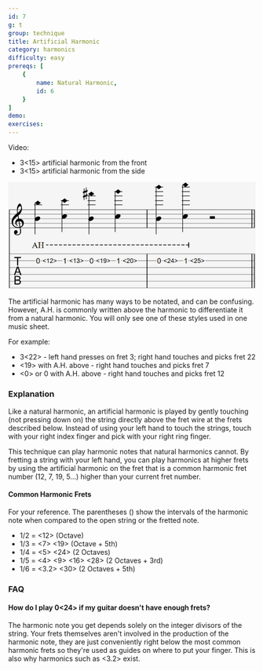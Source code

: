 ```yaml
---
id: 7
g: t
group: technique
title: Artificial Harmonic
category: harmonics
difficulty: easy
prereqs: [
    {
        name: Natural Harmonic,
        id: 6
    }
]
demo: 
exercises:
---
```


Video:
- 3<15> artificial harmonic from the front
- 3<15> artificial harmonic from the side

<div class="tabImg">
  <img src="artificial-harmonic.jpg" />
</div>

The artificial harmonic has many ways to be notated, and can be confusing. However, A.H. is commonly written above the harmonic to differentiate it from a natural harmonic. You will only see one of these styles used in one music sheet.

For example:

- 3<22> - left hand presses on fret 3; right hand touches and picks fret 22
- <19> with A.H. above - right hand touches and picks fret 7
- <0> or 0 with A.H. above - right hand touches and picks fret 12

### Explanation

Like a natural harmonic, an artificial harmonic is played by gently touching (not pressing down on) the string directly above the <span class="tt" data-tip="the metal strips on your fretboard">fret wire</span> at the frets described below. Instead of using your left hand to touch the strings, touch with your right index finger and pick with your right ring finger.

This technique can play harmonic notes that natural harmonics cannot. By fretting a string with your left hand, you can play harmonics at higher frets by using the artificial harmonic on the fret that is a common harmonic fret number (12, 7, 19, 5...) higher than your current fret number.

#### Common Harmonic Frets

For your reference. The parentheses () show the intervals of the harmonic note when compared to the open string or the fretted note.

- 1/2 = <12> (Octave)
- 1/3 = <7> <19> (Octave + 5th)
- 1/4 = <5> <24> (2 Octaves)
- 1/5 = <4> <9> <16> <28> (2 Octaves + 3rd)
- 1/6 = <3.2> <30> (2 Octaves + 5th)

### FAQ

#### How do I play 0<24> if my guitar doesn't have enough frets?

The harmonic note you get depends solely on the integer divisors of the string. Your frets themselves aren't involved in the production of the harmonic note, they are just conveniently right below the most common harmonic frets so they're used as guides on where to put your finger. This is also why harmonics such as <3.2> exist. 